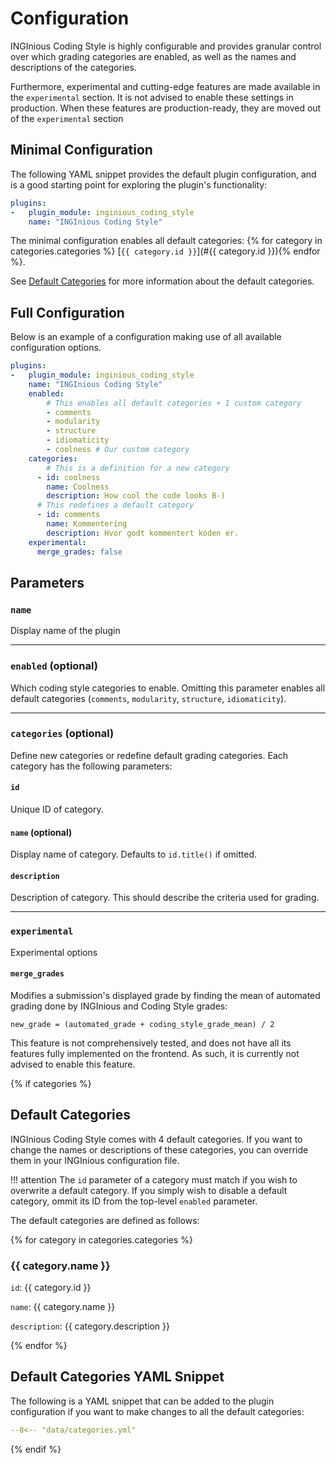 # Configuration

INGInious Coding Style is highly configurable and provides granular control over which grading categories are enabled, as well as the names and descriptions of the categories.

Furthermore, experimental and cutting-edge features are made available in the `experimental` section. It is not advised to enable these settings in production. When these features are production-ready, they are moved out of the `experimental` section

## Minimal Configuration

The following YAML snippet provides the default plugin configuration, and is a good starting point for exploring the plugin's functionality:

```YAML
plugins: 
-   plugin_module: inginious_coding_style
    name: "INGInious Coding Style"
```

The minimal configuration enables all default categories:
{% for category in categories.categories %} 
[`{{ category.id }}`](#{{ category.id }}){% endfor %}.

See [Default Categories](#default-categories) for more information about the default categories.

## Full Configuration

Below is an example of a configuration making use of all available configuration options.

```YAML
plugins: 
-   plugin_module: inginious_coding_style
    name: "INGInious Coding Style"
    enabled:
        # This enables all default categories + 1 custom category
        - comments
        - modularity
        - structure
        - idiomaticity
        - coolness # Our custom category
    categories:
        # This is a definition for a new category
      - id: coolness
        name: Coolness
        description: How cool the code looks B-)
      # This redefines a default category
      - id: comments
        name: Kommentering
        description: Hvor godt kommentert koden er.
    experimental:
      merge_grades: false
```

## Parameters

### `name`

Display name of the plugin

---

### `enabled` (optional)

Which coding style categories to enable. Omitting this parameter enables all default categories (`comments`, `modularity`, `structure`, `idiomaticity`).

---

### `categories` (optional)

Define new categories or redefine default grading categories. Each category has the following parameters:

#### `id`

Unique ID of category.

#### `name` (optional)

Display name of category. Defaults to `id.title()` if omitted.

#### `description`

Description of category. This should describe the criteria used for grading.

---

### `experimental`

Experimental options

#### `merge_grades`

Modifies a submission's displayed grade by finding the mean of automated grading done by INGInious and Coding Style grades: 

`new_grade = (automated_grade + coding_style_grade_mean) / 2`

This feature is not comprehensively tested, and does not have all its features fully implemented on the frontend. As such, it is currently not advised to enable this feature.

<!-- Only display this section if we have generated data/categories.yml -->
{% if categories %}

## Default Categories

INGInious Coding Style comes with 4 default categories. If you want to change the names or descriptions of these categories, you can override them in your INGInious configuration file.

!!! attention
    The `id` parameter of a category must match if you wish to overwrite a default category. If you simply wish to disable a default category, ommit its ID from the top-level `enabled` parameter.

The default categories are defined as follows:

{% for category in categories.categories %}

### {{ category.name }}

`id`: {{ category.id }}

`name`: {{ category.name }}

`description`: {{ category.description }}

{% endfor %}

## Default Categories YAML Snippet

The following is a YAML snippet that can be added to the plugin configuration if you want to make changes to all the default categories:

```YAML
--8<-- "data/categories.yml"
```

{% endif %}
